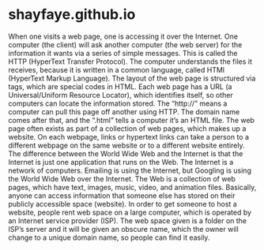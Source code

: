 # shayfaye.github.io
When one visits a web page, one is accessing it over the Internet. One computer (the client) will ask another computer (the web server) for the information it wants via a series of simple messages. This is called the HTTP (HyperText Transfer Protocol). The computer understands the files it receives, because it is written in a common language, called HTMl (HyperText Markup Language). The layout of the web page is structured via tags, which are special codes in HTML. Each web page has a URL (a Universal/Uniform Resource Locator), which identifies itself, so other computers can locate the information stored. The “http://” means a computer can pull this page off another using HTTP. The domain name comes after that, and the “.html” tells a computer it’s an HTML file. The web page often exists as part of a collection of web pages, which makes up a website. On each webpage, links or hypertext links can take a person to a different webpage on the same website or to a different website entirely.
The difference between the World Wide Web and the Internet is that the Internet is just one application that runs on the Web. The Internet is a network of computers. Emailing is using the Internet, but Googling is using the World Wide Web over the Internet. The Web is a collection of web pages, which have text, images, music, video, and animation files. 
Basically, anyone can access information that someone else has stored on their publicly accessible space (website).  In order to get someone to host a website, people rent web space on a large computer, which is operated by an Internet service provider (ISP). The web space given is a folder on the ISP’s server and it will be given an obscure name, which the owner will change to a unique domain name, so people can find it easily.
